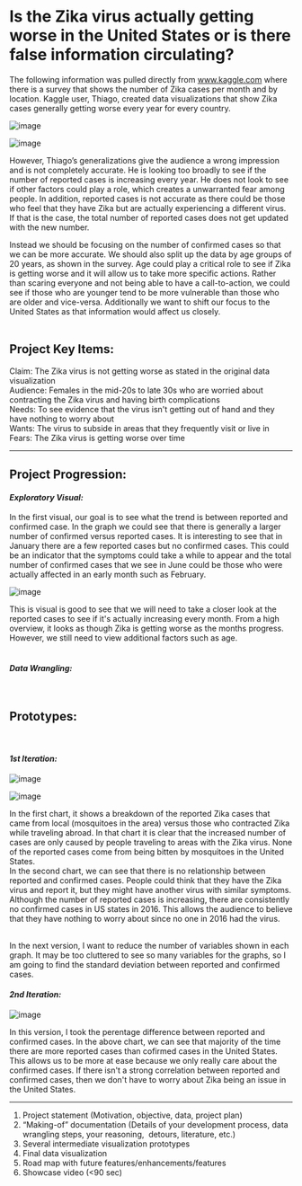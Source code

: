 # Is the Zika virus actually getting worse in the United States or is there false information circulating?

The following information was pulled directly from www.kaggle.com where there is a survey that shows the number of Zika cases per month and by location. Kaggle user, Thiago, created data visualizations that show Zika cases generally getting worse every year for every country. 

![image](https://user-images.githubusercontent.com/32119820/32259045-1cc542b8-be7b-11e7-9673-a2372a1d06d0.png)

![image](https://user-images.githubusercontent.com/32119820/32258671-1f45e044-be79-11e7-9222-a2d767fec4e9.png)

However, Thiago’s generalizations give the audience a wrong impression and is not completely accurate. He is looking too broadly to see if the number of reported cases is increasing every year. He does not look to see if other factors could play a role, which creates a unwarranted fear among people. In addition, reported cases is not accurate as there could be those who feel that they have Zika but are actually experiencing a different virus. If that is the case, the total number of reported cases does not get updated with the new number. 
<br/>

Instead we should be focusing on the number of confirmed cases so that we can be more accurate. We should also split up the data by age groups of 20 years, as shown in the survey. Age could play a critical role to see if Zika is getting worse and it will allow us to take more specific actions. Rather than scaring everyone and not being able to have a call-to-action, we could see if those who are younger tend to be more vulnerable than those who are older and vice-versa. Additionally we want to shift our focus to the United States as that information would affect us closely. 
<br/><br/>

## Project Key Items:
Claim: The Zika virus is not getting worse as stated in the original data visualization <br/>
Audience: Females in the mid-20s to late 30s who are worried about contracting the Zika virus and having birth complications <br/>
Needs: To see evidence that the virus isn't getting out of hand and they have nothing to worry about <br/>
Wants: The virus to subside in areas that they frequently visit or live in <br/>
Fears: The Zika virus is getting worse over time <br/>

---------
## Project Progression:

#### <i>Exploratory Visual:</i>
In the first visual, our goal is to see what the trend is between reported and confirmed case. In the graph we could see that there is generally a larger number of confirmed versus reported cases. It is interesting to see that in January there are a few reported cases but no confirmed cases. This could be an indicator that the symptoms could take a while to appear and the total number of confirmed cases that we see in June could be those who were actually affected in an early month such as February.

![image](https://user-images.githubusercontent.com/32119820/32686460-038a51ee-c65a-11e7-9192-e407e70b9fe2.png)

This is visual is good to see that we will need to take a closer look at the reported cases to see if it's actually increasing every month. From a high overview, it looks as though Zika is getting worse as the months progress. However, we still need to view additional factors such as age.
<br/><br/>

#### <i>Data Wrangling:</i>

<br/>

## Prototypes:

<br/>

#### <i>1st Iteration:</i>

![image](https://user-images.githubusercontent.com/32119820/32590330-b873657e-c4ce-11e7-8ba4-809ebbc06282.png)

![image](https://user-images.githubusercontent.com/32119820/32590341-c82b28bc-c4ce-11e7-8f1b-b6fc678a3a2b.png)

In the first chart, it shows a breakdown of the reported Zika cases that came from local (mosquitoes in the area) versus those who contracted Zika while traveling abroad. In that chart it is clear that the increased number of cases are only caused by people traveling to areas with the Zika virus. None of the reported cases come from being bitten by mosquitoes in the United States.
<br/>
In the second chart, we can see that there is no relationship between reported and confirmed cases. People could think that they have the Zika virus and report it, but they might have another virus with similar symptoms. Although the number of reported cases is increasing, there are consistently no confirmed cases in US states in 2016. This allows the audience to believe that they have nothing to worry about since no one in 2016 had the virus.
<br/><br/>

In the next version, I want to reduce the number of variables shown in each graph. It may be too cluttered to see so many variables for the graphs, so I am going to find the standard deviation between reported and confirmed cases.

#### <i>2nd Iteration:</i>

![image](https://user-images.githubusercontent.com/32119820/32528377-92cecb0c-c3e7-11e7-927d-502ea6e0c276.png)

In this version, I took the perentage difference between reported and confirmed cases. In the above chart, we can see that majority of the time there are more reported cases than cofirmed cases in the United States. This allows us to be more at ease because we only really care about the confirmed cases. If there isn't a strong correlation between reported and confirmed cases, then we don't have to worry about Zika being an issue in the United States.



----------


1. Project statement (Motivation, objective, data, project plan)  
2. “Making-of” documentation (Details of your development process, data wrangling steps, your reasoning,  detours, literature, etc.)  
3. Several intermediate visualization prototypes  
4. Final data visualization  
5. Road map with future features/enhancements/features  
6. Showcase video (<90 sec)  

